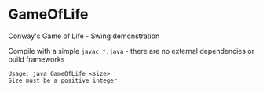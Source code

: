 # GameOfLife
Conway's Game of Life - Swing demonstration

Compile with a simple `javac *.java` - there are no external dependencies or build frameworks

```
Usage: java GameOfLife <size>
Size must be a positive integer
```

